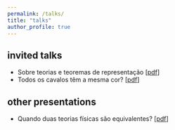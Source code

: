```yaml
---
permalink: /talks/
title: "talks"
author_profile: true
---
```


## invited talks

- Sobre teorias e teoremas de representação [[pdf](https://jucazyn.github.io/files/slide_seminariosI_24_2.pdf)]
- Todos os cavalos têm a mesma cor? [[pdf](https://jucazyn.github.io/files/slide_eamat_23_2.pdf)]

## other presentations

- Quando duas teorias físicas são equivalentes? [[pdf](https://jucazyn.github.io/files/slide_safil_25_1.pdf)]

